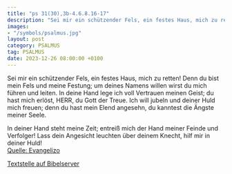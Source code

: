 ```yaml
---
title: "ps 31(30),3b-4.6.8.16-17"
description: "Sei mir ein schützender Fels, ein festes Haus, mich zu retten! Denn du bist mein Fels und meine Festung; um deines Namens willen wirst du mich führen und leiten.  In deine Hand lege ich voll Vertrauen meinen Geist; du hast mich erlöst, HERR, du Gott der Treue. Ich will jubeln und...."
images:
- "/symbols/psalmus.jpg"
layout: post
category: PSALMUS
tag: PSALMUS
date: 2023-12-26 08:00:00 +0100
---
```

Sei mir ein schützender Fels, ein festes Haus, mich zu retten!
Denn du bist mein Fels und meine Festung; um deines Namens willen wirst du mich führen und leiten. 
In deine Hand lege ich voll Vertrauen meinen Geist; du hast mich erlöst, HERR, du Gott der Treue.
Ich will jubeln und deiner Huld mich freuen; denn du hast mein Elend angesehn, du kanntest die Ängste meiner Seele.<!--more--> 

In deiner Hand steht meine Zeit; entreiß mich der Hand meiner Feinde und Verfolger!
Lass dein Angesicht leuchten über deinem Knecht, hilf mir in deiner Huld!<br>
[Quelle: Evangelizo](https://evangeliumtagfuertag.org/DE/gospel)

[Textstelle auf Bibelserver](https://www.bibleserver.com/EU/ps31(30),3b-4.6.8.16-17)
